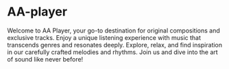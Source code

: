 # AA-player
Welcome to AA Player, your go-to destination for original compositions and exclusive tracks. Enjoy a unique listening experience with music that transcends genres and resonates deeply. Explore, relax, and find inspiration in our carefully crafted melodies and rhythms. Join us and dive into the art of sound like never before!

